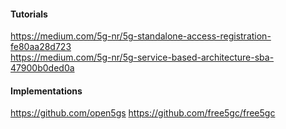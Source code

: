 #### Tutorials
https://medium.com/5g-nr/5g-standalone-access-registration-fe80aa28d723  
https://medium.com/5g-nr/5g-service-based-architecture-sba-47900b0ded0a  

#### Implementations
https://github.com/open5gs
https://github.com/free5gc/free5gc
